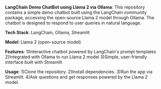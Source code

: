 **LangChain Demo ChatBot using Llama 2 via Ollama**:
    This repository contains a simple demo chatbot built using the LangChain community package, accessing the open-source Llama 2 model through Ollama. The chatbot is designed to respond to user queries in natural language.


**Tech Stack**: 
    LangChain, Ollama, Streamlit

**Model**: Llama 2 (open-source model)

**Features**:
1)Interactive chatbot powered by LangChain's prompt templates
2)Integrated with Ollama to run Llama 2 model
3)Simple, user-friendly interface built with Streamlit

**Usage**:
1)Clone the repository.
2)Install dependencies.
3)Run the app via Streamlit.
4)Ask questions and get responses powered by the Llama 2 model.
